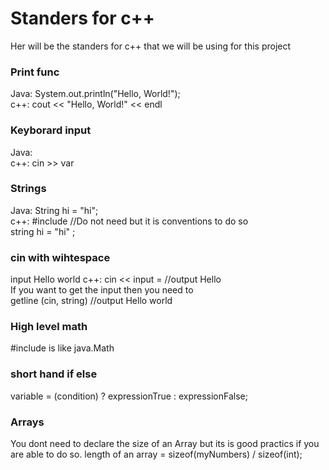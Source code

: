 <h1>Standers for c++</h1>
<p> Her will be the standers for c++ that we will be using for this project</p>




<h3>Print func</h3>
<p>Java: System.out.println("Hello, World!"); <br> 
c++: cout << "Hello, World!" << endl </p>



<h3> Keyborard input</h3>
<p>Java: <br> 
c++: cin >> var</p>

<h3> Strings</h3>
<p>Java: String hi = "hi"; <br>
c++: #include <string> //Do not need but it is conventions to do so <br>
     string hi = "hi" ;
</p>

<h3>cin with wihtespace</h3>
<p>
input Hello world
c++: cin << input = //output Hello <br>
If you want to get the input then you need to <br>
getline (cin, string) //output Hello world
</p>


<h3>High level math</h3>
<p>#include <cmath> is like java.Math </p>

<h3>short hand if else </h3>
<p>variable = (condition) ? expressionTrue : expressionFalse;</p>

<h3>Arrays</h3>
You dont need to declare the size of an Array but its is good practics if you are able to do so.
length of an array = sizeof(myNumbers) / sizeof(int);
